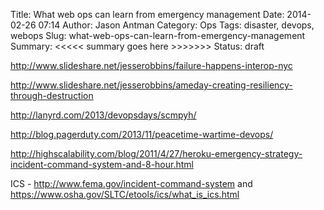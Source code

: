 Title: What web ops can learn from emergency management
Date: 2014-02-26 07:14
Author: Jason Antman
Category: Ops
Tags: disaster, devops, webops
Slug: what-web-ops-can-learn-from-emergency-management
Summary: <<<<< summary goes here >>>>>>>
Status: draft

http://www.slideshare.net/jesserobbins/failure-happens-interop-nyc

http://www.slideshare.net/jesserobbins/ameday-creating-resiliency-through-destruction

http://lanyrd.com/2013/devopsdays/scmpyh/

http://blog.pagerduty.com/2013/11/peacetime-wartime-devops/

http://highscalability.com/blog/2011/4/27/heroku-emergency-strategy-incident-command-system-and-8-hour.html


ICS - http://www.fema.gov/incident-command-system and https://www.osha.gov/SLTC/etools/ics/what_is_ics.html


